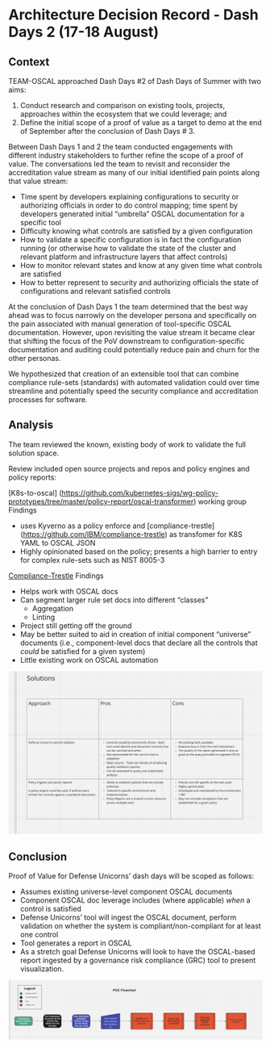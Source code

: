# Architecture Decision Record - Dash Days 2 (17-18 August)

## Context
TEAM-OSCAL approached Dash Days #2 of Dash Days of Summer with two aims:
1. Conduct research and comparison on existing tools, projects, approaches within the ecosystem that we could leverage; and 
2. Define the initial scope of a proof of value as a target to demo at the end of September after the conclusion of Dash Days # 3.

Between Dash Days 1 and 2 the team conducted engagements with different industry stakeholders to further refine the scope of a proof 
of value. The conversations led the team to revisit and reconsider the accreditation value stream as many of our initial identified pain 
points along that value stream:
- Time spent by developers explaining configurations to security or authorizing officials in order to do control mapping; time spent by developers generated initial “umbrella” OSCAL documentation for a specific tool 
- Difficulty knowing what controls are satisfied by a given configuration
- How to validate a specific configuration is in fact the configuration running (or otherwise how to validate the state of the cluster and relevant platform and infrastructure layers that affect controls)
- How to monitor relevant states and know at any given time what controls are satisfied
- How to better represent to security and authorizing officials the state of configurations and relevant satisfied controls 

At the conclusion of Dash Days 1 the team determined that the best way ahead was to focus narrowly on the developer persona and specifically on the pain associated with manual generation of tool-specific OSCAL documentation.
However, upon revisiting the value stream it became clear that shifting the focus of the PoV downstream to configuration-specific documentation and auditing could potentially reduce pain and churn for the other personas. 

We hypothesized that creation of an extensible tool that can combine compliance rule-sets (standards) with automated validation could over time streamline and potentially speed the security compliance and accreditation processes for software. 

## Analysis
The team reviewed the known, existing body of work to validate the full solution space. 

Review included open source projects and repos and policy engines and policy reports:

[K8s-to-oscal] (https://github.com/kubernetes-sigs/wg-policy-prototypes/tree/master/policy-report/oscal-transformer) working group
Findings
  - uses Kyverno as a policy enforce and [compliance-trestle] (https://github.com/IBM/compliance-trestle) as transfomer for K8S YAML to OSCAL JSON
  - Highly opinionated based on the policy; presents a high barrier to entry for complex rule-sets such as NIST 8005-3



[Compliance-Trestle](https://github.com/IBM/compliance-trestle)
Findings
  - Helps work with OSCAL docs
  - Can segment larger rule set docs into different “classes”
     - Aggregation
     - Linting
 -  Project still getting off the ground
 - May be better suited to aid in creation of initial component “universe” documents (i.e., component-level docs that declare all the controls that _could_ be satisfied for a given system)
 - Little existing work on OSCAL automation

![Compared Options](../images/compare-oscal.png)

## Conclusion
Proof of Value for Defense Unicorns’ dash days will be scoped as follows:
  - Assumes existing universe-level component OSCAL documents
  - Component OSCAL doc leverage includes (where applicable) _when_ a control is satisfied
  - Defense Unicorns’ tool will ingest the OSCAL document, perform validation on whether the system is compliant/non-compliant for at least one control 
  - Tool generates a report in OSCAL
  - As a stretch goal Defense Unicorns will look to have the OSCAL-based report ingested by a governance risk compliance (GRC) tool to present visualization. 
  
  ![flowchart](../images/flowchart-oscal.png)
